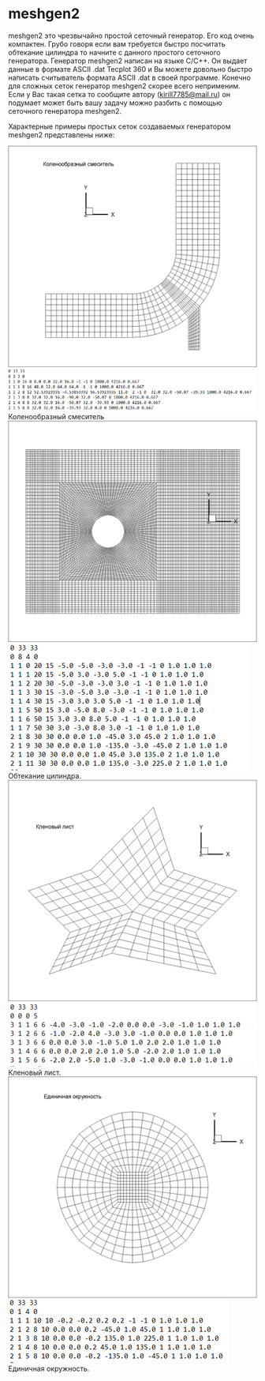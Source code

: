 # meshgen2
meshgen2 это чрезвычайно простой сеточный генератор. Его код очень компактен. Грубо говоря если вам требуется быстро посчитать обтекание цилиндра то начните с данного простого сеточного генератора.
Генератор meshgen2 написан на языке С/С++. Он выдает данные в формате ASCII .dat Tecplot 360 и Вы можете довольно быстро написать считыватель формата ASCII .dat в своей программе.
Конечно для сложных сеток генератор meshgen2 скорее всего неприменим. Если у Вас такая сетка то сообщите автору (kirill7785@mail.ru) он подумает может быть вашу задачу можно разбить с помощью сеточного генератора meshgen2. 

Характерные примеры простых сеток создаваемых генератором meshgen2 представлены ниже:

![alt_text](https://github.com/kirill7785/meshgen2/blob/main/pic/%D0%9A%D0%BE%D0%BB%D0%B5%D0%BD%D0%BE%D0%BE%D0%B1%D1%80%D0%B0%D0%B7%D0%BD%D1%8B%D0%B9%20%D1%81%D0%BC%D0%B5%D1%81%D0%B8%D1%82%D0%B5%D0%BB%D1%8C.png)
![alt_text](https://github.com/kirill7785/meshgen2/blob/main/pic/%D0%9A%D0%BE%D0%BB%D0%B5%D0%BD%D0%BE%D0%BE%D0%B1%D1%80%D0%B0%D0%B7%D0%BD%D1%8B%D0%B9%20%D1%81%D0%BC%D0%B5%D1%81%D0%B8%D1%82%D0%B5%D0%BB%D1%8C%20%D0%B4%D0%B0%D0%BD%D0%BD%D1%8B%D0%B5.png)
Коленообразный смеситель
![alt_text](https://github.com/kirill7785/meshgen2/blob/main/pic/%D0%9E%D0%B1%D1%82%D0%B5%D0%BA%D0%B0%D0%BD%D0%B8%D0%B5%20%D1%86%D0%B8%D0%BB%D0%B8%D0%BD%D0%B4%D1%80%D0%B0%20.png)
![alt_text](https://github.com/kirill7785/meshgen2/blob/main/pic/%D0%9E%D0%B1%D1%82%D0%B5%D0%BA%D0%B0%D0%BD%D0%B8%D0%B5%20%D1%86%D0%B8%D0%BB%D0%B8%D0%BD%D0%B4%D1%80%D0%B0%20%D0%B4%D0%B0%D0%BD%D0%BD%D1%8B%D0%B5.png)
Обтекание цилиндра.
![alt_text](https://github.com/kirill7785/meshgen2/blob/main/pic/%D0%9A%D0%BB%D0%B5%D0%BD%D0%BE%D0%B2%D1%8B%D0%B9%20%D0%BB%D0%B8%D1%81%D1%82%20.png)
![alt_text](https://github.com/kirill7785/meshgen2/blob/main/pic/%D0%97%D0%B2%D0%B5%D0%B7%D0%B4%D0%B0%20%D0%B4%D0%B0%D0%BD%D0%BD%D1%8B%D0%B5.png)
Кленовый лист.
![alt_text](https://github.com/kirill7785/meshgen2/blob/main/pic/%D0%95%D0%B4%D0%B8%D0%BD%D0%B8%D1%87%D0%BD%D0%B0%D1%8F%20%D0%BE%D0%BA%D1%80%D1%83%D0%B6%D0%BD%D0%BE%D1%81%D1%82%D1%8C%20.png)
![alt_text](https://github.com/kirill7785/meshgen2/blob/main/pic/%D0%9E%D0%BA%D1%80%D1%83%D0%B6%D0%BD%D0%BE%D1%81%D1%82%D1%8C%20%D0%B4%D0%B0%D0%BD%D0%BD%D1%8B%D0%B5.png)
Единичная окружность.
